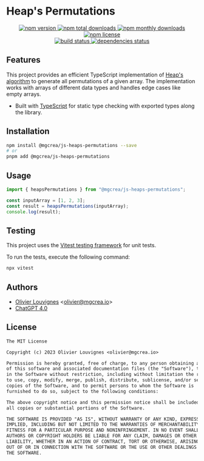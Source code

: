 # Heap's Permutations

<!-- markdownlint-disable MD033 -->
<p align="center">
  <a href="https://www.npmjs.com/package/@mgcrea/js-heaps-permuation">
    <img src="https://img.shields.io/npm/v/@mgcrea/js-heaps-permuation.svg?style=for-the-badge" alt="npm version" />
  </a>
  <a href="https://www.npmjs.com/package/@mgcrea/js-heaps-permuation">
    <img src="https://img.shields.io/npm/dt/@mgcrea/js-heaps-permuation.svg?style=for-the-badge" alt="npm total downloads" />
  </a>
  <a href="https://www.npmjs.com/package/@mgcrea/js-heaps-permuation">
    <img src="https://img.shields.io/npm/dm/@mgcrea/js-heaps-permuation.svg?style=for-the-badge" alt="npm monthly downloads" />
  </a>
  <a href="https://www.npmjs.com/package/@mgcrea/js-heaps-permuation">
    <img src="https://img.shields.io/npm/l/@mgcrea/js-heaps-permuation.svg?style=for-the-badge" alt="npm license" />
  </a>
  <br />
  <a href="https://github.com/mgcrea/js-heaps-permuation/actions/workflows/main.yml">
    <img src="https://img.shields.io/github/actions/workflow/status/mgcrea/js-heaps-permuation/main.yml?style=for-the-badge&branch=master" alt="build status" />
  </a>
  <a href="https://depfu.com/github/mgcrea/js-heaps-permuation">
    <img src="https://img.shields.io/depfu/dependencies/github/mgcrea/js-heaps-permuation?style=for-the-badge" alt="dependencies status" />
  </a>
</p>
<!-- markdownlint-enable MD037 -->

## Features

This project provides an efficient TypeScript implementation of [Heap's algorithm](https://en.wikipedia.org/wiki/Heap%27s_algorithm) to generate all permutations of a given array. The implementation works with arrays of different data types and handles edge cases like empty arrays.

- Built with [TypeScript](https://www.typescriptlang.org/) for static type checking with exported types along the library.

## Installation

```bash
npm install @mgcrea/js-heaps-permutations --save
# or
pnpm add @mgcrea/js-heaps-permutations
```

## Usage

```typescript
import { heapsPermutations } from "@mgcrea/js-heaps-permutations";

const inputArray = [1, 2, 3];
const result = heapsPermutations(inputArray);
console.log(result);
```

## Testing

This project uses the [Vitest testing framework](https://vitest.dev) for unit tests.

To run the tests, execute the following command:

```bash
npx vitest
```

## Authors

- [Olivier Louvignes](https://github.com/mgcrea) <<olivier@mgcrea.io>>
- [ChatGPT 4.0](https://chat.openai.com)

## License

```txt
The MIT License

Copyright (c) 2023 Olivier Louvignes <olivier@mgcrea.io>

Permission is hereby granted, free of charge, to any person obtaining a copy
of this software and associated documentation files (the "Software"), to deal
in the Software without restriction, including without limitation the rights
to use, copy, modify, merge, publish, distribute, sublicense, and/or sell
copies of the Software, and to permit persons to whom the Software is
furnished to do so, subject to the following conditions:

The above copyright notice and this permission notice shall be included in
all copies or substantial portions of the Software.

THE SOFTWARE IS PROVIDED "AS IS", WITHOUT WARRANTY OF ANY KIND, EXPRESS OR
IMPLIED, INCLUDING BUT NOT LIMITED TO THE WARRANTIES OF MERCHANTABILITY,
FITNESS FOR A PARTICULAR PURPOSE AND NONINFRINGEMENT. IN NO EVENT SHALL THE
AUTHORS OR COPYRIGHT HOLDERS BE LIABLE FOR ANY CLAIM, DAMAGES OR OTHER
LIABILITY, WHETHER IN AN ACTION OF CONTRACT, TORT OR OTHERWISE, ARISING FROM,
OUT OF OR IN CONNECTION WITH THE SOFTWARE OR THE USE OR OTHER DEALINGS IN
THE SOFTWARE.
```

